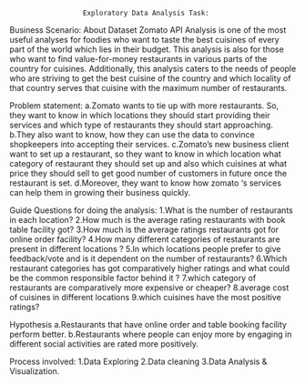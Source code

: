                       Exploratory Data Analysis Task:

Business Scenario:
           About Dataset
Zomato API Analysis is one of the most useful analyses for foodies who want to taste the best cuisines of every part of the world which lies in their budget. This analysis is also for those who want to find value-for-money restaurants in various parts of the country for cuisines. Additionally, this analysis caters to the needs of people who are striving to get the best cuisine of the country and which locality of that country serves that cuisine with the maximum number of restaurants.

Problem statement:
a.Zomato wants to tie up with more restaurants. So, they want to know in which locations they should start providing their services and which type of restaurants they should start approaching. 
b.They also want to know, how they can use the data to convince shopkeepers into accepting their services.
c.​Zomato’s new business client want to set up a restaurant, so they want to know in which location what category of restaurant they should set up and also which cuisines at what price they should sell to get good number of customers in future once the restaurant is set. 
d.Moreover, they want to know how zomato ‘s services can help them in growing their business quickly.​

Guide Questions for doing the analysis:
1.What is the number of restaurants in each location?
2.How much is the average rating restaurants with book table facility got?
3.How much is the average ratings restaurants got for online order facility?
4.How many different categories of restaurants are present in different locations ?
5.In which locations people prefer to give feedback/vote and is it dependent on the number of restaurants?
6.Which restaurant categories has got comparatively higher ratings and what could be the common responsible factor behind it ?
7.which category of restaurants are comparatively more expensive or cheaper?
8.average cost of cuisines in different locations
9.which cuisines have the most positive ratings?

Hypothesis 
a.Restaurants that have online order and table booking facility perform better.
b.Restaurants where people can enjoy more by engaging in different social activities are rated more positively.

Process involved:
1.Data Exploring
2.Data cleaning
3.Data Analysis & Visualization.
